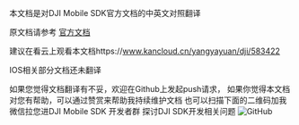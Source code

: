 本文档是对DJI Mobile SDK官方文档的中英文对照翻译

原文档请参考  [官方文档](https://developer.dji.com/mobile-sdk/documentation/introduction/index.html)

建议在看云上观看本文档https://www.kancloud.cn/yangyayuan/dji/583422

IOS相关部分文档还未翻译

如果您觉得文档翻译有不妥，欢迎在Github上发起push请求，
如果你觉得本文档对您有帮助，可以通过赞赏来帮助我持续维护文档
也可以扫描下面的二维码加我微信拉您进DJI Mobile SDK 开发者群 探讨DJI SDK开发相关问题
![GitHub](https://github.com/yangyayuan/DJI-Mobile-SDK/blob/master/20180303_092058.jpg)